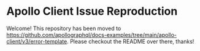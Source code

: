 # Apollo Client Issue Reproduction

Welcome! This repository has been moved to https://github.com/apollographql/docs-examples/tree/main/apollo-client/v3/error-template. 
Please checkout the README over there, thanks!
